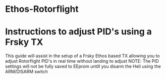 # Ethos-Rotorflight
# Instructions to adjust PID's using a Frsky TX
This guide will assist in the setup of a Frsky Ethos based TX allowing you to adjust Rotorflight PID's in real time without landing to adjust
NOTE: The PID settings will not be fully saved to EEprom untill you disarm the Heli using the ARM/DISARM switch

